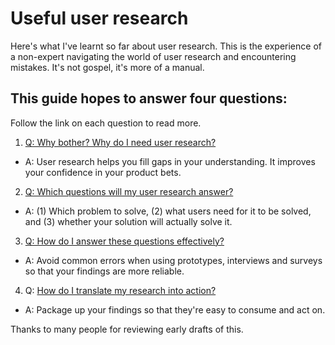 # Useful user research
Here's what I've learnt so far about user research. This is the experience of a non-expert navigating the world of user research and encountering mistakes. It's not gospel, it's more of a manual.

## This guide hopes to answer four questions:

Follow the link on each question to read more.

1. [Q: Why bother? Why do I need user research?](./do-I-need-user-research)
  - A: User research helps you fill gaps in your understanding. It improves your confidence in your product bets.
2. [Q: Which questions will my user research answer?](./questions-answered-by-research)
  - A: (1) Which problem to solve, (2) what users need for it to be solved, and (3) whether your solution will actually solve it.
3. [Q: How do I answer these questions effectively?](./answering-research-questions)
  - A: Avoid common errors when using prototypes, interviews and surveys so that your findings are more reliable.
4. Q: [How do I translate my research into action?](./translate-research-into-action)
  - A: Package up your findings so that they're easy to consume and act on.

Thanks to many people for reviewing early drafts of this.
